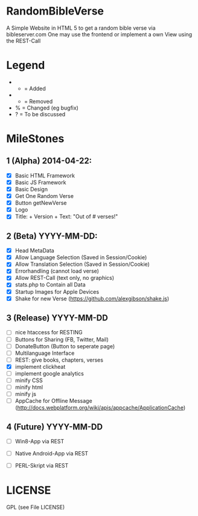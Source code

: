 RandomBibleVerse
===========

A Simple Website in HTML 5 to get a random bible verse via bibleserver.com
One may use the frontend or implement a own View using the REST-Call


# Legend
- + = Added
- - = Removed
- % = Changed (eg bugfix)
- ? = To be discussed

# MileStones

## 1 (Alpha) 2014-04-22:
- [X] Basic HTML Framework
- [X] Basic JS Framework
- [X] Basic Design
- [X] Get One Random Verse
- [X] Button getNewVerse
- [X] Logo
- [X] Title: + Version + Text: "Out of # verses!" 

## 2 (Beta) YYYY-MM-DD:
- [X] Head MetaData
- [X] Allow Language Selection (Saved in Session/Cookie)
- [X] Allow Translation Selection (Saved in Session/Cookie)
- [X] Errorhandling (cannot load verse)
- [X] Allow REST-Call (text only, no graphics)
- [X] stats.php to Contain all Data
- [X] Startup Images for Apple Devices
- [X] Shake for new Verse (https://github.com/alexgibson/shake.js)

## 3 (Release) YYYY-MM-DD
- [ ] nice htaccess for RESTING
- [ ] Buttons for Sharing (FB, Twitter, Mail)
- [ ] DonateButton (Button to seperate page)
- [ ] Multilanguage Interface
- [ ] REST: give books, chapters, verses
- [X] implement clickheat
- [ ] implement google analytics
- [ ] minify CSS
- [ ] minify html
- [ ] minify js
- [ ] AppCache for Offline Message (http://docs.webplatform.org/wiki/apis/appcache/ApplicationCache)

## 4 (Future) YYYY-MM-DD
- [ ] Win8-App via REST
- [ ] Native Android-App via REST
- [ ] PERL-Skript via REST


# LICENSE
GPL (see File LICENSE)